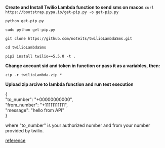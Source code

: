 **Create and Install Twilio Lambda function to send sms on macos**
`curl https://bootstrap.pypa.io/get-pip.py -o get-pip.py`
   
`python get-pip.py` 
   
`sudo python get-pip.py`

`git clone https://github.com/noteits/twilioLambdaSms.git`

`cd twilioLambdaSms`

`pip2 install twilio==5.5.0 -t .`

**Change account sid and token in function or pass it as a variables, then:**

   
`zip -r twilioLambda.zip *`

**Upload zip arcive to lambda function and run test execution** 

{   
  "to_number": "+00000000000",    
  "from_number": "+11111111111",    
  "message": "hello from API"    
}    

where "to_number" is your authorized number and from your number provided by twilio.


 [reference](https://www.twilio.com/blog/2017/06/build-serverless-api-amazon-web-services-api-gateway.html)
